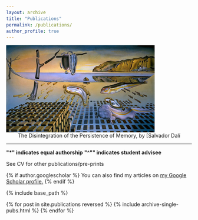 ```yaml
---
layout: archive
title: "Publications"
permalink: /publications/
author_profile: true
---
```


<div style="text-align: center;">
  <figure style="width: 100%; margin: 0 auto;">
    <a href="">
      <img src="https://github.com/jakeberv/jakeberv.github.io/raw/master/images/research/disintegration_of_persistence_of_memory-publications.jpg" width="80%" style="display: block;"/>
    </a>
    <figcaption> The Disintegration of the Persistence of Memory, by [Salvador Dalí </figcaption>
  </figure>
</div>

---

**\"*" indicates equal authorship**
**"^"" indicates student advisee**

See CV for other publications/pre-prints

{% if author.googlescholar %} You can also find my articles on <u><a href="{{author.googlescholar}}">my Google Scholar profile</a>.</u> {% endif %}

{% include base_path %}

{% for post in site.publications reversed %} {% include archive-single-pubs.html %} {% endfor %}
